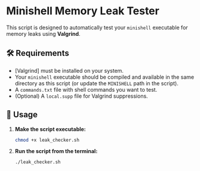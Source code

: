 # Minishell Memory Leak Tester

This script is designed to automatically test your `minishell` executable for memory leaks using **Valgrind**.

## 🛠 Requirements

- [Valgrind] must be installed on your system.
- Your `minishell` executable should be compiled and available in the same directory as this script (or update the `MINISHELL` path in the script).
- A `commands.txt` file with shell commands you want to test.
- (Optional) A `local.supp` file for Valgrind suppressions.

## 📄 Usage

1. **Make the script executable:**

   ```bash
   chmod +x leak_checker.sh

2. **Run the script from the terminal:**

   ```bash
   ./leak_checker.sh

